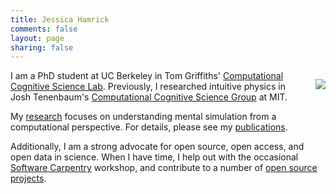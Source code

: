 ```yaml
---
title: Jessica Hamrick
comments: false
layout: page
sharing: false
---
```


<img src="/images/badge.png" style="float:right; margin: 1em 0em 2em 2em;" />

I am a PhD student at UC Berkeley in Tom Griffiths'
[Computational Cognitive Science Lab][1]. Previously, I researched
intuitive physics in Josh Tenenbaum's
[Computational Cognitive Science Group][2] at MIT.

 [1]: http://cocosci.berkeley.edu/
 [2]: http://web.mit.edu/cocosci/

My [research](/research) focuses on understanding mental simulation
from a computational perspective. For details, please see my
[publications](/publications).

Additionally, I am a strong advocate for open source, open access, and
open data in science. When I have time, I help out with the occasional
[Software Carpentry](http://software-carpentry.org/) workshop, and
contribute to a number of [open source projects](/software).
